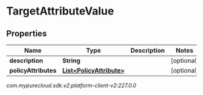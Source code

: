 # TargetAttributeValue


## Properties

| Name | Type | Description | Notes |
| ------------ | ------------- | ------------- | ------------- |
| **description** | **String** |  |  [optional] |
| **policyAttributes** | [**List&lt;PolicyAttribute&gt;**](PolicyAttribute) |  |  [optional] |




_com.mypurecloud.sdk.v2:platform-client-v2:227.0.0_
